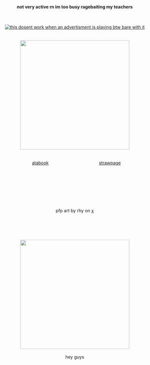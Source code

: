 
<div align="center">
<strong>not very active rn im too busy ragebaiting my teachers</strong>
<br>
</div>
<br>
<br>
<div align="center">

[![this dosent work when an advertisment is playing btw bare with it](https://spotify-github-profile.kittinanx.com/api/view?uid=31hh5vkgse47murck3tfyuwtazge&cover_image=true&theme=natemoo-re&show_offline=true&background_color=4b4949&interchange=false&bar_color=2a40ea&bar_color_cover=false)](https://spotify-github-profile.kittinanx.com/api/view?uid=31hh5vkgse47murck3tfyuwtazge&redirect=true)
<br>
<br>
<br>
<img src="https://files.catbox.moe/7eq0dn.png" height="350">
<br>
<br>
<br>
⠀⠀[atabook](https://bluezooka.atabook.org) ⠀⠀⠀⠀⠀⠀⠀⠀⠀⠀⠀⠀⠀⠀⠀  [strawpage](https://bluezooka.straw.page)⠀
<br>
<br>
<br>
<br>
<br>
<br>
<br>  
<br>
pfp art by rhy on [x](https://x.com/silly_rhy)
<br>
<br>
<br>
<br>
<br>
<br> 
<img src="https://files.catbox.moe/38d42v.jpg" height="350">
<br>
<br>
hey guys 

</div>
